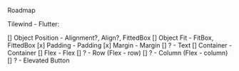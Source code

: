 Roadmap

Tilewind - Flutter:

[] Object Position - Alignment?, Align?, FittedBox
[] Object Fit - FitBox, FittedBox
[x] Padding - Padding
[x] Margin - Margin
[] ? - Text
[] Container - Container
[] Flex - Flex
[] ? - Row (Flex - row)
[] ? - Column (Flex - column)
[] ? - Elevated Button
